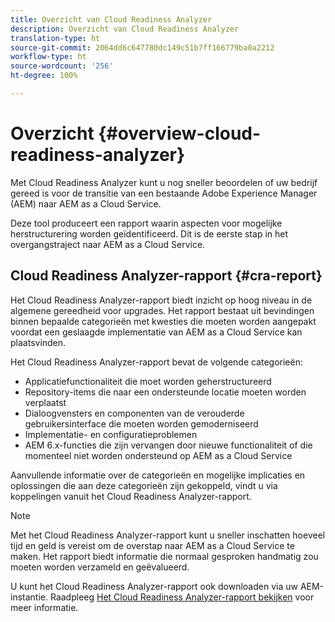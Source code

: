 ```yaml
---
title: Overzicht van Cloud Readiness Analyzer
description: Overzicht van Cloud Readiness Analyzer
translation-type: ht
source-git-commit: 2064dd6c647780dc149c51b7ff166779ba0a2212
workflow-type: ht
source-wordcount: '256'
ht-degree: 100%

---
```



# Overzicht {#overview-cloud-readiness-analyzer}

Met Cloud Readiness Analyzer kunt u nog sneller beoordelen of uw bedrijf gereed is voor de transitie van een bestaande Adobe Experience Manager (AEM) naar AEM as a Cloud Service.

Deze tool produceert een rapport waarin aspecten voor mogelijke herstructurering worden geïdentificeerd. Dit is de eerste stap in het overgangstraject naar AEM as a Cloud Service.

## Cloud Readiness Analyzer-rapport {#cra-report}

Het Cloud Readiness Analyzer-rapport biedt inzicht op hoog niveau in de algemene gereedheid voor upgrades. Het rapport bestaat uit bevindingen binnen bepaalde categorieën met kwesties die moeten worden aangepakt voordat een geslaagde implementatie van AEM as a Cloud Service kan plaatsvinden.

Het Cloud Readiness Analyzer-rapport bevat de volgende categorieën:

* Applicatiefunctionaliteit die moet worden geherstructureerd
* Repository-items die naar een ondersteunde locatie moeten worden verplaatst
* Dialoogvensters en componenten van de verouderde gebruikersinterface die moeten worden gemoderniseerd
* Implementatie- en configuratieproblemen
* AEM 6.x-functies die zijn vervangen door nieuwe functionaliteit of die momenteel niet worden ondersteund op AEM as a Cloud Service

Aanvullende informatie over de categorieën en mogelijke implicaties en oplossingen die aan deze categorieën zijn gekoppeld, vindt u via koppelingen vanuit het Cloud Readiness Analyzer-rapport.

>[!NOTE]
>Met het Cloud Readiness Analyzer-rapport kunt u sneller inschatten hoeveel tijd en geld is vereist om de overstap naar AEM as a Cloud Service te maken. Het rapport biedt informatie die normaal gesproken handmatig zou moeten worden verzameld en geëvalueerd.

U kunt het Cloud Readiness Analyzer-rapport ook downloaden via uw AEM-instantie. Raadpleeg [Het Cloud Readiness Analyzer-rapport bekijken](/help/move-to-cloud-service/cloud-readiness-analyzer/using-cloud-readiness-analyzer.md#viewing-report) voor meer informatie.